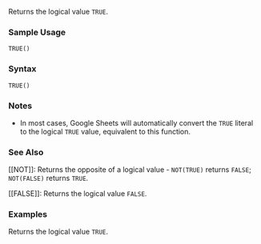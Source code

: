 Returns the logical value `TRUE`.

### Sample Usage

`TRUE()`

### Syntax

`TRUE()`

### Notes

* In most cases, Google Sheets will automatically convert the `TRUE` literal to the logical `TRUE` value, equivalent to this function.

### See Also

[[NOT]]: Returns the opposite of a logical value - `NOT(TRUE)` returns `FALSE`; `NOT(FALSE)` returns `TRUE`.

[[FALSE]]: Returns the logical value `FALSE`.

### Examples

Returns the logical value `TRUE`.